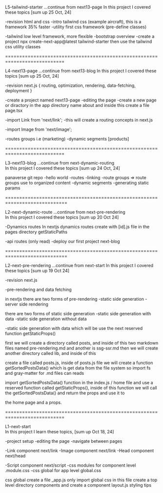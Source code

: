 L5-tailwind-starter                            ...continue from next13-page
In this project I covered these topics                  [sum up 25 Oct, 24]

-revision html and css
-intro tailwind css     (example aircraft), this is a framework  35% faster
-utility first css framework (pre-define classes)

-tailwind low level framework, more flexible
-bootstrap overview
-create a project npx create-next-app@latest tailwind-starter then use the tailwind css utility classes



===========================================================================










L4-next13-page                                ...continue from next13-blog 
In this project I covered these topics                 [sum up 25 Oct, 24]

-revision next.js { routing, optimization, rendering, data-fetching, deployment }

-create a project named next13-page
-editing the page
-create a new page or diractory in the app directory name about and inside this create a file page.tsx

-import Link from 'next/link';
-this will create a routing concepts in next.js

-import Image from 'next/image';

-routes groups     i.e (marketing)
-dynamic segments   [products]



===========================================================================










L3-next13-blog                     ...continue from next-dynamic-routing    
In this project I covered these topics               [sum up 24 Oct, 24]

panaverse git repo
-hello world
-routes
-linking
-route groups        => route groups use to organized content
-dynamic segments
-generating static params



============================================================================










L2-next-dynamic-route                  ...continue from next-pre-rendering  
In this project I covered these topics                  [sum up 20 Oct 24]

-Dynamics routes
In nextjs dynamics routes create with [id].js file in the pages directory
getStaticPaths

-api routes (only read)
-deploy our first project next-blog



============================================================================










L2-next-pre-rendering                         ...continue from next-start
In this project I covered these topics                 [sum up 19 Oct 24]

-revision next.js

-pre-rendering and data fetching

in nextjs there are two forms of pre-rendering
-static side generation
-server side rendering

there are two forms of static side generation
-static side generation with data 
-static side generation without data

-static side generation with data which will be use the next reserved function getStaticProps()

first we will create a directory called posts, and inside of this two markdown files named pre-rendering.md and another is ssg-ssr.md
then we will create another directory called lib, and inside of this

create a file called posts.js, inside of posts.js file we will create a function getSortedPostsData() which is get data from the file system so import fs and gray-matter for .md files can reads

import getSortedPostsData() function in the index.js / home file and use a reserved function called getStaticProps(), inside of this function we will call the getSortedPostsData() and return the props and use it to

the home page and a props.



===========================================================================










L1-next-start  
In this project I learn these topics,                [sum up Oct 18, 24]

-project setup
-editing the page
-navigate between pages

-Link component next/link
-Image component next/link
-Head component next/head

-Script component next/script
-css modules for component level .module.css
-css global for app level global.css

css global create a file _app.js only import global css in this file
create a top level directory components and create a component layout.js
styling tips